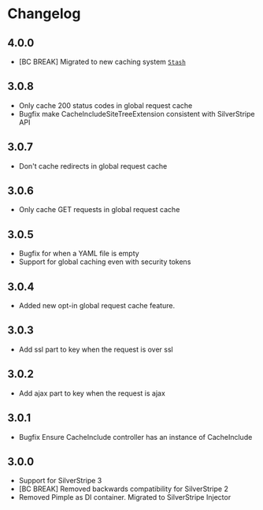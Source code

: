 # Changelog

## 4.0.0

* [BC BREAK] Migrated to new caching system [`Stash`](http://stash.tedivm.com/)

## 3.0.8

* Only cache 200 status codes in global request cache
* Bugfix make CacheIncludeSiteTreeExtension consistent with SilverStripe API

## 3.0.7

* Don't cache redirects in global request cache

## 3.0.6

* Only cache GET requests in global request cache

## 3.0.5

* Bugfix for when a YAML file is empty
* Support for global caching even with security tokens

## 3.0.4

* Added new opt-in global request cache feature.

## 3.0.3

* Add ssl part to key when the request is over ssl

## 3.0.2

* Add ajax part to key when the request is ajax

## 3.0.1

* Bugfix Ensure CacheInclude controller has an instance of CacheInclude

## 3.0.0

* Support for SilverStripe 3
* [BC BREAK] Removed backwards compatibility for SilverStripe 2
* Removed Pimple as DI container. Migrated to SilverStripe Injector